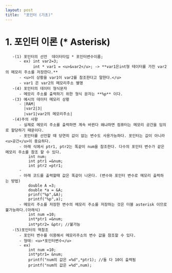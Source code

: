 ```yaml
---
layout: post
title:  "포인터 (기초)"
---
```

  
  # 1. 포인터 이론 (* Asterisk)
       -(1) 포인터의 선언  데이터타입 * 포인터변수이름;  
          - ex) int var2=3; 
                int * var1 = <u>&var2</u>; -> **var1은int형 테이터를 가진 var2의 메모리 주소를 저장한다.**  
          - <u>이 상황을 var1이 var2를 참조한다고 말한다.</u>  
          - var1 은 var2의 메모리주소 별명  
       -(4) 포인터의 데이터 형식문자  
          - 메모리 주소를 출력하기 위한 형식 문자는 **%p** 이다.
       -(3) 예시의 데이터 메모리 상황  
          - |RAM|
            |var2|3|
            |var1|var2의 메모리주소|  
       -(4)주의 사항  
          - 실제로 메모리 주소를 출력하면 계속 바뀐다 왜냐하면 컴퓨터는 메모리 공간을 임의로 할당하기 때문이다.
          - 포인터를 선언할 때 당연히 값이 없는 변수도 사용가능하다. 포인터는 값이 아니라<u>공간</u>이 중요하다.   
          - 아래 식에서 ptr1, ptr2는 똑같이 num을 참조한다. 다수의 포인터 변수가 같은 메모리 주소를 참조 할 수 있다.
              int num;
              int ptr1 =&num;
              int ptr2 =ptr1;  
          - 
          - 아래 코드를 출력할때 값은 똑같이 나온다. (변수와 포인터 변수로 메모리 출력하는 방법)
              double A =3;
              double *a = &A;
              prinf("%p",&A);
              printf("%p",a);    
          - 메모리 주소를 저장한 변수의 메모리 주소를 저장하는 것은 더블 asterisk 이므로 불가능하다.(아래식)  
              int num =10;
              int*ptr1 =&num;
              int*ptr2= &ptr; //불가능    
       -(5)포인터의 역참조  
          - 포인터 변수를 이용해서 메모리주소의 변수 값을 참조할 수 있다.  
          - 형태: <u>*포인터변수</u>  
          - ex)   
              int num =10;
              int*ptr1= &num;              
              printf("num의 값은 =%d",*ptr1); //둘 다 10이 출력됨   
              printf("num의 값은 =%d",num);
              
             
